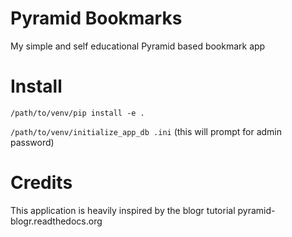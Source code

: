 Pyramid Bookmarks
=================

My simple and self educational Pyramid based bookmark app

Install
=======
`/path/to/venv/pip install -e .`

`/path/to/venv/initialize_app_db .ini` (this will prompt for admin password)


Credits
====
This application is heavily inspired by the blogr tutorial pyramid-blogr.readthedocs.org

